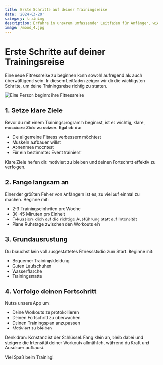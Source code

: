```yaml
---
title: Erste Schritte auf deiner Trainingsreise
date: '2024-03-20'
category: training
description: Erfahre in unserem umfassenden Leitfaden für Anfänger, wie du deine Fitnessreise beginnen kannst.
image: /mood_4.jpg
---
```


# Erste Schritte auf deiner Trainingsreise

Eine neue Fitnessreise zu beginnen kann sowohl aufregend als auch überwältigend sein. In diesem Leitfaden zeigen wir dir die wichtigsten Schritte, um deine Trainingsreise richtig zu starten.

![Eine Person beginnt ihre Fitnessreise](/mood_4.jpg)

## 1. Setze klare Ziele

Bevor du mit einem Trainingsprogramm beginnst, ist es wichtig, klare, messbare Ziele zu setzen. Egal ob du:
- Die allgemeine Fitness verbessern möchtest
- Muskeln aufbauen willst
- Abnehmen möchtest
- Für ein bestimmtes Event trainierst

Klare Ziele helfen dir, motiviert zu bleiben und deinen Fortschritt effektiv zu verfolgen.

## 2. Fange langsam an

Einer der größten Fehler von Anfängern ist es, zu viel auf einmal zu machen. Beginne mit:
- 2-3 Trainingseinheiten pro Woche
- 30-45 Minuten pro Einheit
- Fokussiere dich auf die richtige Ausführung statt auf Intensität
- Plane Ruhetage zwischen den Workouts ein

## 3. Grundausrüstung

Du brauchst kein voll ausgestattetes Fitnessstudio zum Start. Beginne mit:
- Bequemer Trainingskleidung
- Guten Laufschuhen
- Wasserflasche
- Trainingsmatte

## 4. Verfolge deinen Fortschritt

Nutze unsere App um:
- Deine Workouts zu protokollieren
- Deinen Fortschritt zu überwachen
- Deinen Trainingsplan anzupassen
- Motiviert zu bleiben

Denk dran: Konstanz ist der Schlüssel. Fang klein an, bleib dabei und steigere die Intensität deiner Workouts allmählich, während du Kraft und Ausdauer aufbaust.

Viel Spaß beim Training! 